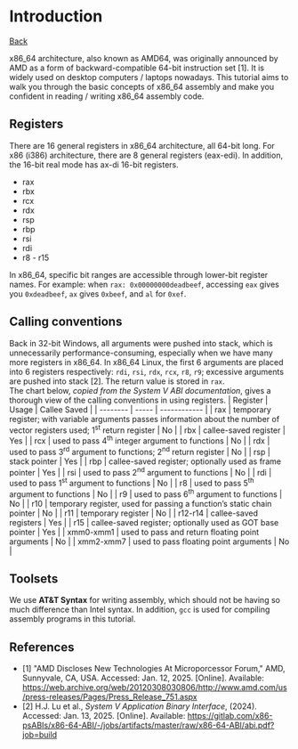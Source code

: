 # Introduction
[Back](index.html)

x86_64 architecture, also known as AMD64, was originally announced by AMD as a
form of backward-compatible 64-bit instruction set [1]. It is widely
used on desktop computers / laptops nowadays.
This tutorial aims to walk you through the basic concepts of x86_64
assembly and make you confident in reading / writing x86_64 assembly code.

## Registers
There are 16 general registers in x86_64 architecture, all 64-bit long.
For x86 (i386) architecture, there are 8 general registers (eax-edi).
In addition, the 16-bit real mode has ax-di 16-bit registers.
- rax
- rbx
- rcx
- rdx
- rsp
- rbp
- rsi
- rdi
- r8 - r15

In x86_64, specific bit ranges are accessible through lower-bit register names.
For example: when `rax: 0x00000000deadbeef`, accessing `eax` gives you `0xdeadbeef`,
`ax` gives `0xbeef`, and `al` for `0xef`.
## Calling conventions
Back in 32-bit Windows, all arguments were pushed into stack, which is 
unnecessarily performance-consuming, especially when we have many more
registers in x86_64. In x86_64 Linux,
the first 6 arguments are placed into 6 registers respectively:
`rdi`, `rsi`, `rdx`, `rcx`, `r8`, `r9`; excessive arguments are pushed
into stack [2]. The return value is stored in `rax`.  
The chart below, *copied from the System V ABI documentation*, gives
a thorough view of the calling conventions in using registers.
| Register | Usage | Callee Saved |
| -------- | ----- | ------------ |
| rax | temporary register; with variable arguments passes information about the number of vector registers used; 1<sup>st</sup> return register | No |
| rbx | callee-saved register | Yes |
| rcx | used to pass 4<sup>th</sup> integer argument to functions | No |
| rdx | used to pass 3<sup>rd</sup> argument to functions; 2<sup>nd</sup> return register | No |
| rsp | stack pointer | Yes |
| rbp | callee-saved register; optionally used as frame pointer | Yes |
| rsi | used to pass 2<sup>nd</sup> argument to functions | No |
| rdi | used to pass 1<sup>st</sup> argument to functions | No |
| r8  | used to pass 5<sup>th</sup> argument to functions | No |
| r9  | used to pass 6<sup>th</sup> argument to functions | No |
| r10 | temporary register, used for passing a function’s static chain pointer | No |
| r11 | temporary register | No |
| r12-r14 | callee-saved registers | Yes |
| r15 | callee-saved register; optionally used as GOT base pointer | Yes |
| xmm0-xmm1 | used to pass and return floating point arguments | No |
| xmm2-xmm7 | used to pass floating point arguments | No |
## Toolsets
We use **AT&T Syntax** for writing assembly, which should not be having
so much difference than Intel syntax. In addition, `gcc` is used for compiling
assembly programs in this tutorial.

## References
- [1] "AMD Discloses New Technologies At Microporcessor Forum," AMD, Sunnyvale,
	CA, USA. Accessed: Jan. 12, 2025. [Online]. Available:
	https://web.archive.org/web/20120308030806/http://www.amd.com/us/press-releases/Pages/Press_Release_751.aspx
- [2] H.J. Lu et al., *System V Application Binary Interface*, (2024). Accessed:
	Jan. 13, 2025. [Online]. Available: 
	https://gitlab.com/x86-psABIs/x86-64-ABI/-/jobs/artifacts/master/raw/x86-64-ABI/abi.pdf?job=build